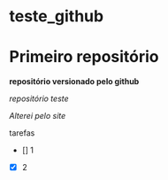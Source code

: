 # teste_github

  # Primeiro repositório
  **repositório versionado pelo github**

  *repositório teste*


  *_Alterei pelo site_*

tarefas
- [] 1
- [x] 2
